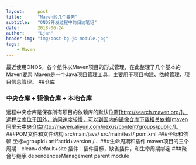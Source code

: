 ```yaml
---
layout:     post
title:      "Maven的几个要素"
subtitle:   "ONOS开发过程中的归纳笔记"
date:       2018-06-24
author:     "Ljan"
header-img: "img/post-bg-js-module.jpg"
tags:
    - Maven
---
```


最近使用ONOS，各个组件以Maven项目的形式管理，在此整理了几个基本的Maven要素
Maven是一个Java项目管理工具，主要用于项目构建、依赖管理、项目信息管理。
##仓库
### 中央仓库 + 镜像仓库 + 本地仓库 
远程中央仓库是保存所有项目的依赖库的默认位置[http://search.maven.org/]。远程仓库位于国外，访问速度较慢，可以到国内的镜像仓库下载相关依赖[maven阿里云中央仓库http://maven.aliyun.com/nexus/content/groups/public/]。
###POM文件和文件结构
src/main/java/
src/main/test/
pom.xml
###坐标和依赖
坐标=groupId+artifactId+version
/<dependences>...</dependences>
###生命周期和插件
maven项目的三个周期：clean+default+site
插件：插件目标，缺省插件，和生命周期绑定
###聚合与继承
dependencesManagement
parent
module

